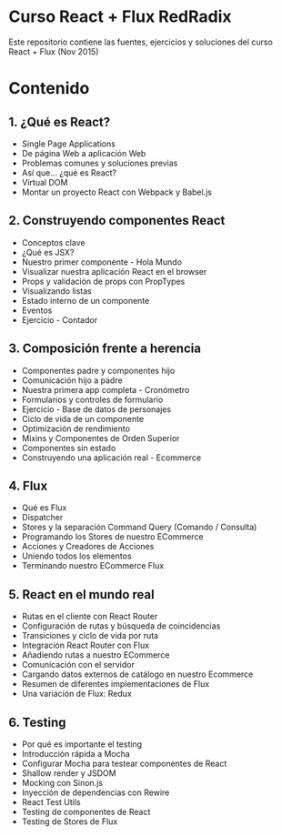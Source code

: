 # Curso React + Flux RedRadix

Este repositorio contiene las fuentes, ejercicios y soluciones del curso React + Flux (Nov 2015)

# Contenido
## 1. ¿Qué es React?
- Single Page Applications
- De página Web a aplicación Web
- Problemas comunes y soluciones previas
- Así que... ¿qué es React?
- Virtual DOM
- Montar un proyecto React con Webpack y Babel.js

## 2. Construyendo componentes React
- Conceptos clave
- ¿Qué es JSX?
- Nuestro primer componente - Hola Mundo
- Visualizar nuestra aplicación React en el browser
- Props y validación de props con PropTypes
- Visualizando listas
- Estado interno de un componente
- Eventos
- Ejercicio - Contador

## 3. Composición frente a herencia
- Componentes padre y componentes hijo
- Comunicación hijo a padre
- Nuestra primera app completa - Cronómetro
- Formularios y controles de formulario
- Ejercicio - Base de datos de personajes
- Ciclo de vida de un componente
- Optimización de rendimiento
- Mixins y Componentes de Orden Superior
- Componentes sin estado
- Construyendo una aplicación real - Ecommerce


## 4. Flux
- Qué es Flux
- Dispatcher
- Stores y la separación Command Query (Comando / Consulta)
- Programando los Stores de nuestro ECommerce
- Acciones y Creadores de Acciones
- Uniendo todos los elementos
- Terminando nuestro ECommerce Flux

## 5. React en el mundo real
- Rutas en el cliente con React Router
- Configuración de rutas y búsqueda de coincidencias
- Transiciones y ciclo de vida por ruta
- Integración React Router con Flux
- Añadiendo rutas a nuestro ECommerce
- Comunicación con el servidor
- Cargando datos externos de catálogo en nuestro Ecommerce
- Resumen de diferentes implementaciones de Flux
- Una variación de Flux: Redux

## 6. Testing

- Por qué es importante el testing
- Introducción rápida a Mocha
- Configurar Mocha para testear componentes de React
- Shallow render y JSDOM
- Mocking con Sinon.js
- Inyección de dependencias con Rewire
- React Test Utils
- Testing de componentes de React
- Testing de Stores de Flux

